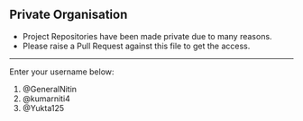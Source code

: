 ## Private Organisation
- Project Repositories have been made private due to many reasons.
- Please raise a Pull Request against this file to get the access.

---
Enter your username below:
1. @GeneralNitin
2. @kumarniti4
3. @Yukta125
